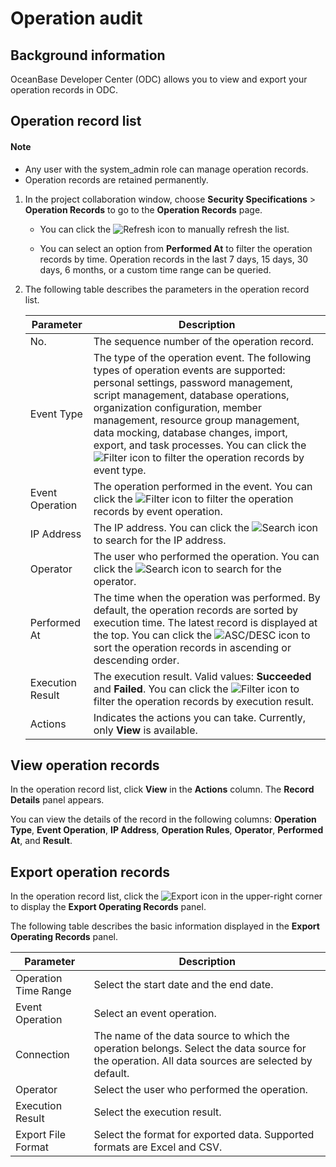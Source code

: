 # Operation audit

## Background information

OceanBase Developer Center (ODC) allows you to view and export your operation records in ODC.

## Operation record list

<main id="notice" type='explain'>
  <h4>Note</h4>
  <ul>
  <li>Any user with the system_admin role can manage operation records. </li>
  <li>Operation records are retained permanently. </li>
  </ul>
</main>

1. In the project collaboration window, choose **Security Specifications** > **Operation Records** to go to the **Operation Records** page.


   * You can click the ![Refresh](https://help-static-aliyun-doc.aliyuncs.com/assets/img/zh-CN/7155018461/p420125.jpg) icon to manually refresh the list.

   * You can select an option from **Performed At** to filter the operation records by time. Operation records in the last 7 days, 15 days, 30 days, 6 months, or a custom time range can be queried.

2. The following table describes the parameters in the operation record list.

   | Parameter | Description |
   |-------|------------|
   | No. | The sequence number of the operation record.  |
   | Event Type | The type of the operation event. The following types of operation events are supported: personal settings, password management, script management, database operations, organization configuration, member management, resource group management, data mocking, database changes, import, export, and task processes.  You can click the ![Filter](https://help-static-aliyun-doc.aliyuncs.com/assets/img/zh-CN/0583667361/p352180.jpg) icon to filter the operation records by event type.  |
   | Event Operation | The operation performed in the event.  You can click the ![Filter](https://help-static-aliyun-doc.aliyuncs.com/assets/img/zh-CN/0583667361/p352180.jpg) icon to filter the operation records by event operation.  |
   | IP Address | The IP address.  You can click the ![Search](https://help-static-aliyun-doc.aliyuncs.com/assets/img/zh-CN/7155018461/p417135.jpg) icon to search for the IP address.  |
   | Operator | The user who performed the operation.  You can click the ![Search](https://help-static-aliyun-doc.aliyuncs.com/assets/img/zh-CN/7155018461/p417135.jpg) icon to search for the operator.  |
   | Performed At | The time when the operation was performed.  By default, the operation records are sorted by execution time. The latest record is displayed at the top.  You can click the ![ASC/DESC](https://help-static-aliyun-doc.aliyuncs.com/assets/img/zh-CN/7155018461/p420143.jpg) icon to sort the operation records in ascending or descending order.  |
   | Execution Result | The execution result. Valid values: **Succeeded** and **Failed**.  You can click the ![Filter](https://help-static-aliyun-doc.aliyuncs.com/assets/img/zh-CN/0583667361/p352180.jpg) icon to filter the operation records by execution result.  |
   | Actions | Indicates the actions you can take. Currently, only **View** is available.  |



## View operation records

In the operation record list, click **View** in the **Actions** column. The **Record Details** panel appears.


You can view the details of the record in the following columns: **Operation Type**, **Event Operation**, **IP Address**, **Operation Rules**, **Operator**, **Performed At**, and **Result**.

## Export operation records

In the operation record list, click the ![Export](https://help-static-aliyun-doc.aliyuncs.com/assets/img/zh-CN/7155018461/p417273.jpg) icon in the upper-right corner to display the **Export Operating Records** panel.

The following table describes the basic information displayed in the **Export Operating Records** panel.


| Parameter            | Description |
|----------------------|---------------|
| Operation Time Range | Select the start date and the end date.  |
| Event Operation      | Select an event operation.  |
| Connection           | The name of the data source to which the operation belongs.  Select the data source for the operation. All data sources are selected by default.  |
| Operator             | Select the user who performed the operation.  |
| Execution Result     | Select the execution result.  |
| Export File Format   | Select the format for exported data. Supported formats are Excel and CSV.  |

